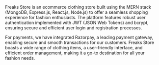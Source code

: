 Freaks Store is an ecommerce clothing store built using the MERN stack (MongoDB, Express.js, React.js, Node.js) to offer a seamless shopping experience for fashion enthusiasts. The platform features robust user authentication implemented with JWT (JSON Web Tokens) and bcrypt, ensuring secure and efficient user login and registration processes.

For payments, we have integrated Razorpay, a leading payment gateway, enabling secure and smooth transactions for our customers. Freaks Store boasts a wide range of clothing items, a user-friendly interface, and efficient order management, making it a go-to destination for all your fashion needs.

